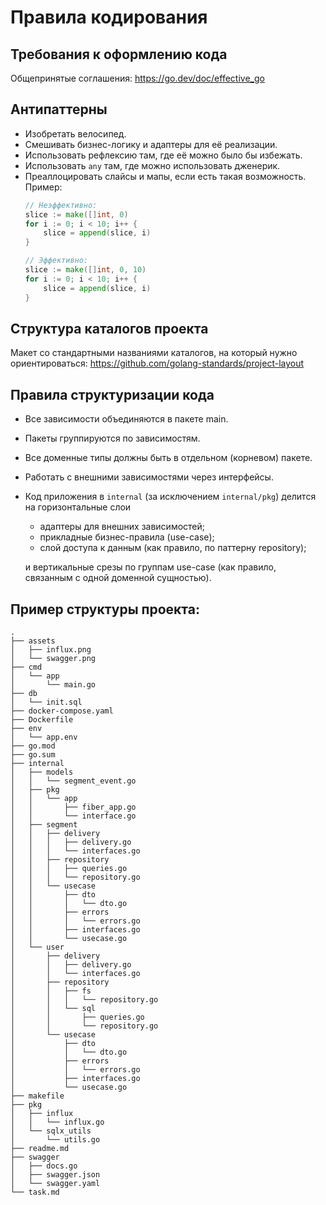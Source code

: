 # Правила кодирования

## Требования к оформлению кода
Общепринятые соглашения: https://go.dev/doc/effective_go

## Антипаттерны
- Изобретать велосипед.
- Смешивать бизнес-логику и адаптеры для её реализации.
- Использовать рефлексию там, где её можно было бы избежать.
- Использовать `any` там, где можно использовать дженерик.
- Преаллоцировать слайсы и мапы, если есть такая возможность. Пример:
    ```go
    // Неэффективно: 
    slice := make([]int, 0)
    for i := 0; i < 10; i++ {
        slice = append(slice, i)
    }
  
    // Эффективно:
    slice := make([]int, 0, 10)
    for i := 0; i < 10; i++ {
        slice = append(slice, i)
    }
    ```

## Структура каталогов проекта
Макет со стандартными названиями каталогов, на который нужно ориентироваться: https://github.com/golang-standards/project-layout

## Правила структуризации кода
- Все зависимости объединяются в пакете main.
- Пакеты группируются по зависимостям.
- Все доменные типы должны быть в отдельном (корневом) пакете.
- Работать с внешними зависимостями через интерфейсы.
- Код приложения в `internal` (за исключением `internal/pkg`) делится на горизонтальные слои
  - адаптеры для внешних зависимостей;
  - прикладные бизнес-правила (use-case);
  - слой доступа к данным (как правило, по паттерну repository);
  
  и вертикальные срезы по группам use-case (как правило, связанным с одной доменной сущностью).

## Пример структуры проекта:
```
.
├── assets
│   ├── influx.png
│   └── swagger.png
├── cmd
│   └── app
│       └── main.go
├── db
│   └── init.sql
├── docker-compose.yaml
├── Dockerfile
├── env
│   └── app.env
├── go.mod
├── go.sum
├── internal
│   ├── models
│   │   └── segment_event.go
│   ├── pkg
│   │   └── app
│   │       ├── fiber_app.go
│   │       └── interface.go
│   ├── segment
│   │   ├── delivery
│   │   │   ├── delivery.go
│   │   │   └── interfaces.go
│   │   ├── repository
│   │   │   ├── queries.go
│   │   │   └── repository.go
│   │   └── usecase
│   │       ├── dto
│   │       │   └── dto.go
│   │       ├── errors
│   │       │   └── errors.go
│   │       ├── interfaces.go
│   │       └── usecase.go
│   └── user
│       ├── delivery
│       │   ├── delivery.go
│       │   └── interfaces.go
│       ├── repository
│       │   ├── fs
│       │   │   └── repository.go
│       │   └── sql
│       │       ├── queries.go
│       │       └── repository.go
│       └── usecase
│           ├── dto
│           │   └── dto.go
│           ├── errors
│           │   └── errors.go
│           ├── interfaces.go
│           └── usecase.go
├── makefile
├── pkg
│   ├── influx
│   │   └── influx.go
│   └── sqlx_utils
│       └── utils.go
├── readme.md
├── swagger
│   ├── docs.go
│   ├── swagger.json
│   └── swagger.yaml
└── task.md
```
